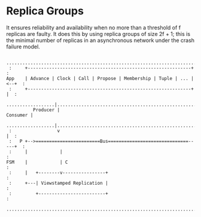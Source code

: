 # Replica Groups

It ensures reliability and availability when no more than a threshold of f replicas are faulty. It does this by using replica groups of size 2f + 1; this is the minimal number of replicas in an asynchronous network under the crash failure model.


```  
 ............................................................................     
 :     +-------------------------------------------------------------+      :
App    | Advance | Clock | Call | Propose | Membership | Tuple | ... |<--+  : 
 :     +-------------------------------------------------------------+   |  :
 ..................|.....................................................|...
          Producer |                                            Consumer |
 ..................|.....................................................|...
 :                 v                                                     |  :
 :   P +-->========================Bus==============================-----+  :
 :     |            |                                                       :
FSM    |            | C                                                     : 
 :     |   +--------v----------------+                                      :
 :     +---| Viewstamped Replication |                                      :
 :         +-------------------------+                                      :
 ............................................................................
```